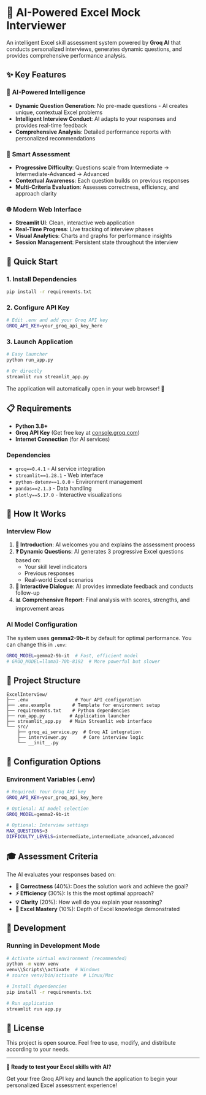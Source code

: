 # 🤖 AI-Powered Excel Mock Interviewer

An intelligent Excel skill assessment system powered by **Groq AI** that conducts personalized interviews, generates dynamic questions, and provides comprehensive performance analysis.

## ✨ Key Features

### 🧠 **AI-Powered Intelligence**
- **Dynamic Question Generation**: No pre-made questions - AI creates unique, contextual Excel problems
- **Intelligent Interview Conduct**: AI adapts to your responses and provides real-time feedback  
- **Comprehensive Analysis**: Detailed performance reports with personalized recommendations

### 🎯 **Smart Assessment**
- **Progressive Difficulty**: Questions scale from Intermediate → Intermediate-Advanced → Advanced
- **Contextual Awareness**: Each question builds on previous responses
- **Multi-Criteria Evaluation**: Assesses correctness, efficiency, and approach clarity

### 🌐 **Modern Web Interface**
- **Streamlit UI**: Clean, interactive web application
- **Real-Time Progress**: Live tracking of interview phases
- **Visual Analytics**: Charts and graphs for performance insights
- **Session Management**: Persistent state throughout the interview

## 🚀 Quick Start

### 1. Install Dependencies
```bash
pip install -r requirements.txt
```

### 2. Configure API Key
```bash
# Edit .env and add your Groq API key
GROQ_API_KEY=your_groq_api_key_here
```

### 3. Launch Application
```bash
# Easy launcher
python run_app.py

# Or directly
streamlit run streamlit_app.py
```

The application will automatically open in your web browser! 🌟

## 📋 Requirements

- **Python 3.8+**
- **Groq API Key** (Get free key at [console.groq.com](https://console.groq.com))
- **Internet Connection** (for AI services)

### Dependencies
- `groq==0.4.1` - AI service integration
- `streamlit==1.28.1` - Web interface  
- `python-dotenv==1.0.0` - Environment management
- `pandas==2.1.3` - Data handling
- `plotly==5.17.0` - Interactive visualizations

## 🎯 How It Works

### Interview Flow
1. **🚀 Introduction**: AI welcomes you and explains the assessment process
2. **❓ Dynamic Questions**: AI generates 3 progressive Excel questions based on:
   - Your skill level indicators
   - Previous responses
   - Real-world Excel scenarios
3. **💬 Interactive Dialogue**: AI provides immediate feedback and conducts follow-up
4. **📊 Comprehensive Report**: Final analysis with scores, strengths, and improvement areas

### AI Model Configuration
The system uses **gemma2-9b-it** by default for optimal performance. You can change this in `.env`:
```bash
GROQ_MODEL=gemma2-9b-it  # Fast, efficient model
# GROQ_MODEL=llama3-70b-8192  # More powerful but slower
```

## 📁 Project Structure

```
ExcelInterview/
├── .env                 # Your API configuration
├── .env.example        # Template for environment setup
├── requirements.txt    # Python dependencies
├── run_app.py         # Application launcher
├── streamlit_app.py   # Main Streamlit web interface
└── src/
    ├── groq_ai_service.py  # Groq AI integration
    ├── interviewer.py      # Core interview logic
    └── __init__.py
```

## 🔧 Configuration Options

### Environment Variables (.env)
```bash
# Required: Your Groq API key
GROQ_API_KEY=your_groq_api_key_here

# Optional: AI model selection
GROQ_MODEL=gemma2-9b-it

# Optional: Interview settings
MAX_QUESTIONS=3
DIFFICULTY_LEVELS=intermediate,intermediate_advanced,advanced
```

## 🎓 Assessment Criteria

The AI evaluates your responses based on:

- **🎯 Correctness** (40%): Does the solution work and achieve the goal?
- **⚡ Efficiency** (30%): Is this the most optimal approach?
- **💡 Clarity** (20%): How well do you explain your reasoning?
- **🔧 Excel Mastery** (10%): Depth of Excel knowledge demonstrated

## 🚀 Development

### Running in Development Mode
```bash
# Activate virtual environment (recommended)
python -m venv venv
venv\\Scripts\\activate  # Windows
# source venv/bin/activate  # Linux/Mac

# Install dependencies
pip install -r requirements.txt

# Run application
streamlit run app.py
```

## 📄 License

This project is open source. Feel free to use, modify, and distribute according to your needs.

---

**🎯 Ready to test your Excel skills with AI?** 

Get your free Groq API key and launch the application to begin your personalized Excel assessment experience!